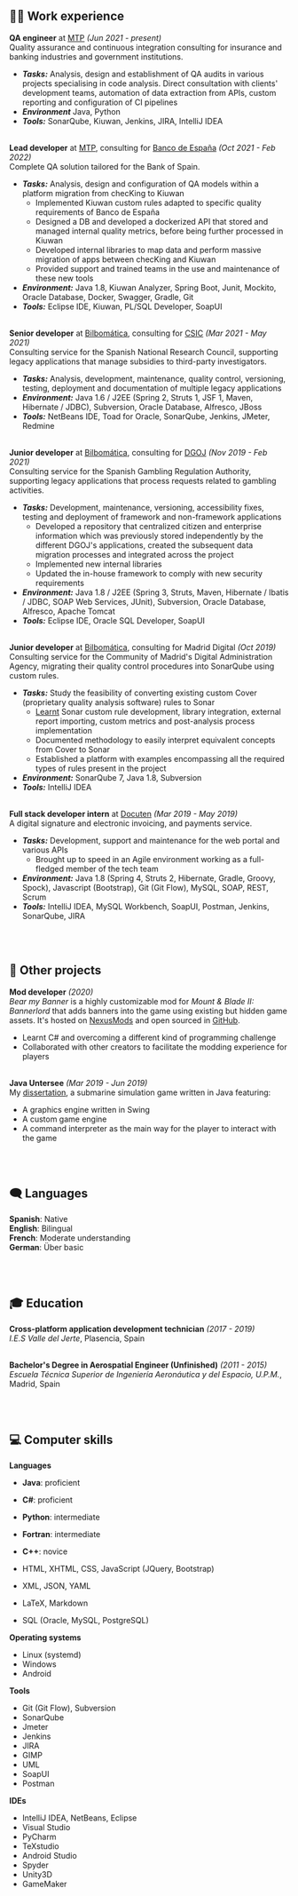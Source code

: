 ## 👨‍💼 Work experience

**QA engineer** at [MTP](https://www.mtp.es/) <span class="daterange">_(Jun 2021 - present)_</span> <br>
Quality assurance and continuous integration consulting for insurance and banking industries and government institutions.
  - **_Tasks:_** Analysis, design and establishment of QA audits in various projects specialising in code analysis. Direct consultation with clients' development teams, automation of data extraction from APIs, custom reporting and configuration of CI pipelines
  - **_Environment_** Java, Python
  - **_Tools:_** SonarQube, Kiuwan, Jenkins, JIRA, IntelliJ IDEA
<br><br> 

**Lead developer** at [MTP](https://www.mtp.es/), consulting for [Banco de España](https://www.bde.es/bde/es/) <span class="daterange">_(Oct 2021 - Feb 2022)_</span> <br>
Complete QA solution tailored for the Bank of Spain.
  - **_Tasks:_** Analysis, design and configuration of QA models within a platform migration from checKing to Kiuwan
    - Implemented Kiuwan custom rules adapted to specific quality requirements of Banco de España
    - Designed a DB and developed a dockerized API that stored and managed internal quality metrics, before being further processed in Kiuwan
    - Developed internal libraries to map data and perform massive migration of apps between checKing and Kiuwan
    - Provided support and trained teams in the use and maintenance of these new tools
  - **_Environment:_** Java 1.8, Kiuwan Analyzer, Spring Boot, Junit, Mockito, Oracle Database, Docker, Swagger, Gradle, Git
  - **_Tools:_** Eclipse IDE, Kiuwan, PL/SQL Developer, SoapUI
<br><br> 

**Senior developer** at [Bilbomática](https://www.bilbomatica.es/), consulting for [CSIC](https://www.csic.es/) <span class="daterange">_(Mar 2021 - May 2021)_</span> <br>
Consulting service for the Spanish National Research Council, supporting legacy applications that manage subsidies to third-party investigators.
  - **_Tasks:_** Analysis, development, maintenance, quality control, versioning, testing, deployment and documentation of multiple legacy applications
  - **_Environment:_** Java 1.6 / J2EE (Spring 2, Struts 1, JSF 1, Maven, Hibernate / JDBC), Subversion, Oracle Database, Alfresco, JBoss
  - **_Tools:_** NetBeans IDE, Toad for Oracle, SonarQube, Jenkins, JMeter, Redmine
<br><br>    

**Junior developer** at [Bilbomática](https://www.bilbomatica.es/), consulting for [DGOJ](https://www.ordenacionjuego.es/) <span class="daterange">_(Nov 2019 - Feb 2021)_</span> <br>
Consulting service for the Spanish Gambling Regulation Authority, supporting legacy applications that process requests related to gambling activities.
  - **_Tasks:_** Development, maintenance, versioning, accessibility fixes, testing and deployment of framework and non-framework applications
    - Developed a repository that centralized citizen and enterprise information which was previously stored independently by the different DGOJ's applications, created the subsequent data migration processes and integrated across the project
    - Implemented new internal libraries
    - Updated the in-house framework to comply with new security requirements
  - **_Environment:_** Java 1.8 / J2EE (Spring 3, Struts, Maven, Hibernate / Ibatis / JDBC, SOAP Web Services, JUnit), Subversion, Oracle Database, Alfresco, Apache Tomcat
  - **_Tools:_** Eclipse IDE, Oracle SQL Developer, SoapUI
<br><br>

**Junior developer** at [Bilbomática](https://www.bilbomatica.es/), consulting for Madrid Digital <span class="daterange">_(Oct 2019)_</span> <br>
Consulting service for the Community of Madrid's Digital Administration Agency, migrating their quality control procedures into SonarQube using custom rules.
  - **_Tasks:_** Study the feasibility of converting existing custom Cover (proprietary quality analysis software) rules to Sonar
    - [Learnt](https://github.com/sebaslavigne/sonar-klingon-plugin) Sonar custom rule development, library integration, external report importing, custom metrics and post-analysis process implementation
    - Documented methodology to easily interpret equivalent concepts from Cover to Sonar
    - Established a platform with examples encompassing all the required types of rules present in the project
  - **_Environment:_** SonarQube 7, Java 1.8, Subversion
  - **_Tools:_** IntelliJ IDEA
<br><br>

**Full stack developer intern** at [Docuten](https://docuten.com) <span class="daterange">_(Mar 2019 - May 2019)_</span> <br>
A digital signature and electronic invoicing, and payments service.
  - **_Tasks:_** Development, support and maintenance for the web portal and various APIs
    - Brought up to speed in an Agile environment working as a full-fledged member of the tech team
  - **_Environment:_** Java 1.8 (Spring 4, Struts 2, Hibernate, Gradle, Groovy, Spock), Javascript (Bootstrap), Git (Git Flow), MySQL, SOAP, REST, Scrum
  - **_Tools:_** IntelliJ IDEA, MySQL Workbench, SoapUI, Postman, Jenkins, SonarQube, JIRA

<br><br>

## 🔧 Other projects

**Mod developer** <span class="daterange">_(2020)_</span> <br>
_Bear my Banner_ is a highly customizable mod for _Mount & Blade II: Bannerlord_ that adds banners into the game using existing but hidden game assets. It's hosted on [NexusMods](https://github.com/sebaslavigne/BearMyBanner) and open sourced in [GitHub](https://www.nexusmods.com/mountandblade2bannerlord/mods/432?tab=description).
  - Learnt C# and overcoming a different kind of programming challenge
  - Collaborated with other creators to facilitate the modding experience for players
<br><br>

**Java Untersee** <span class="daterange">_(Mar 2019 - Jun 2019)_</span> <br>
My [dissertation](https://github.com/sebaslavigne/java-untersee), a submarine simulation game written in Java featuring:
  - A graphics engine written in Swing
  - A custom game engine
  - A command interpreter as the main way for the player to interact with the game

<br><br>

## 🗨️ Languages

**Spanish**: Native<br>
**English**: Bilingual <br>
**French**: Moderate understanding <br>
**German**: Über basic

<br><br>

## 🎓 Education

**Cross-platform application development technician** <span class="daterange">_(2017 - 2019)_</span> <br>
*I.E.S Valle del Jerte*, Plasencia, Spain
<br><br>
  
**Bachelor's Degree in Aerospatial Engineer (Unfinished)** <span class="daterange">_(2011 - 2015)_</span> <br>
*Escuela Técnica Superior de Ingeniería Aeronáutica y del Espacio, U.P.M.*, Madrid, Spain

<br><br>

## 💻 Computer skills

**Languages**
* **Java**: proficient
* **C#**: proficient
* **Python**: intermediate
* **Fortran**: intermediate
* **C++**: novice

* HTML, XHTML, CSS, JavaScript (JQuery, Bootstrap)
* XML, JSON, YAML
* LaTeX, Markdown
* SQL (Oracle, MySQL, PostgreSQL)

**Operating systems**
* Linux (systemd)
* Windows
* Android

**Tools**
* Git (Git Flow), Subversion
* SonarQube
* Jmeter
* Jenkins
* JIRA
* GIMP
* UML
* SoapUI
* Postman
 
**IDEs**
* IntelliJ IDEA, NetBeans, Eclipse
* Visual Studio
* PyCharm
* TeXstudio
* Android Studio
* Spyder
* Unity3D
* GameMaker
